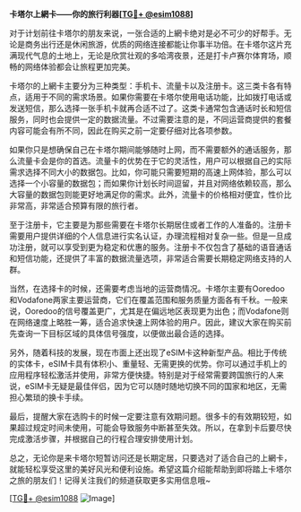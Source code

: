 **卡塔尔上網卡——你的旅行利器[[TG💪+ @esim1088](https://t.me/s/esim1088)]**

对于计划前往卡塔尔的朋友来说，一张合适的上網卡绝对是必不可少的好帮手。无论是商务出行还是休闲旅游，优质的网络连接都能让你事半功倍。在卡塔尔这片充满现代气息的土地上，无论是欣赏壮观的多哈湾夜景，还是打卡卢赛尔体育场，顺畅的网络体验都会让旅程更加完美。

卡塔尔的上網卡主要分为三种类型：手机卡、流量卡以及注册卡。这三类卡各有特点，适用于不同的需求场景。如果你需要在卡塔尔使用电话功能，比如拨打电话或发送短信，那么选择一张手机卡就再合适不过了。这类卡通常包含通话时长和短信服务，同时也会提供一定的数据流量。不过需要注意的是，不同运营商提供的套餐内容可能会有所不同，因此在购买之前一定要仔细对比各项参数。

如果你只是想确保自己在卡塔尔期间能够随时上网，而不需要额外的通话服务，那么流量卡会是你的首选。流量卡的优势在于它的灵活性，用户可以根据自己的实际需求选择不同大小的数据包。比如，你可能只需要短期的高速上网体验，那么可以选择一个小容量的数据包；而如果你计划长时间逗留，并且对网络依赖较高，那么大容量的数据包则能更好地满足你的需求。此外，流量卡的价格相对便宜，性价比非常高，非常适合预算有限的旅行者。

至于注册卡，它主要是为那些需要在卡塔尔长期居住或者工作的人准备的。注册卡需要用户提供详细的个人信息进行实名认证，办理流程相对复杂一些。但是一旦成功注册，就可以享受到更为稳定和优惠的服务。注册卡不仅包含了基础的语音通话和短信功能，还提供了丰富的数据流量选项，非常适合需要长期稳定网络支持的人群。

当然，在选择卡的时候，还需要考虑当地的运营商情况。卡塔尔主要有Ooredoo和Vodafone两家主要运营商，它们在覆盖范围和服务质量方面各有千秋。一般来说，Ooredoo的信号覆盖更广，尤其是在偏远地区表现更为出色；而Vodafone则在网络速度上略胜一筹，适合追求快速上网体验的用户。因此，建议大家在购买前先查询一下目标区域的具体信号强度，以便做出最合适的选择。

另外，随着科技的发展，现在市面上还出现了eSIM卡这种新型产品。相比于传统的实体卡，eSIM卡具有体积小、重量轻、无需更换的优势。你可以通过手机上的应用程序轻松激活并使用，非常方便快捷。特别是对于经常需要跨国旅行的人来说，eSIM卡无疑是最佳伴侣，因为它可以随时随地切换不同的国家和地区，无需担心繁琐的换卡手续。

最后，提醒大家在选购卡的时候一定要注意有效期问题。很多卡的有效期较短，如果超过规定时间未使用，可能会导致服务中断甚至失效。所以，在拿到卡后要尽快完成激活步骤，并根据自己的行程合理安排使用计划。

总之，无论你是来卡塔尔短暂访问还是长期定居，只要选对了适合自己的上網卡，就能轻松享受这里的美好风光和便利设施。希望这篇介绍能帮助到即将踏上卡塔尔之旅的朋友们！记得关注我们的频道获取更多实用信息哦~

[[TG💪+ @esim1088](https://t.me/s/esim1088) ![Image](https://i.postimg.cc/4NQfJmqS/Snipaste-2025-05-13-00-14-12.png)]